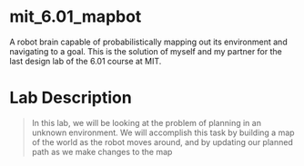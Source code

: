 mit_6.01_mapbot
===============

A robot brain capable of probabilistically mapping out its environment and navigating to a goal. This is the solution of myself and my partner for the last design lab of the 6.01 course at MIT.

Lab Description
===============

> In this lab, we will be looking at the problem of planning in an unknown environment. We will
accomplish this task by building a map of the world as the robot moves around, and by updating
our planned path as we make changes to the map
